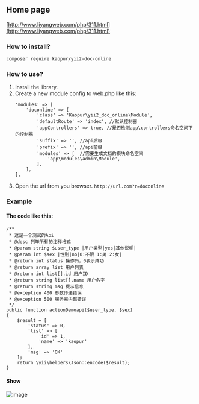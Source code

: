 ## Home page ##
[http://www.liyangweb.com/php/311.html](http://www.liyangweb.com/php/311.html)
### How to install? ###
```
composer require kaopur/yii2-doc-online
```

### How to use? ###
1. Install the library.
2. Create a new module config to web.php like this:
    ```
    'modules' => [
        'doconline' => [
            'class' => 'Kaopur\yii2_doc_online\Module',
            'defaultRoute' => 'index', //默认控制器
            'appControllers' => true, //是否检测app\controllers命名空间下的控制器
            'suffix' => '', //api后缀
            'prefix' => '', //api前缀
            'modules' => [  //需要生成文档的模块命名空间
                'app\modules\admin\Module',
            ],
        ],
    ],
    ```
3. Open the url from you browser. `http://url.com?r=doconline`

### Example ###
#### The code like this: ####
```
/**
 * 这是一个测试的Api
 * @desc 列举所有的注释格式
 * @param string $user_type |用户类型|yes|其他说明|
 * @param int $sex |性别|no|0:不限 1:男 2:女|
 * @return int status 操作码，0表示成功
 * @return array list 用户列表
 * @return int list[].id 用户ID
 * @return string list[].name 用户名字
 * @return string msg 提示信息
 * @exception 400 参数传递错误
 * @exception 500 服务器内部错误
 */
public function actionDemoapi($user_type, $sex)
{
    $result = [
        'status' => 0,
        'list' => [
            'id' => 1,
            'name' => 'kaopur'
        ],
        'msg' => 'OK'
    ];
    return \yii\helpers\Json::encode($result);
}
```
#### Show ####
![image](https://raw.githubusercontent.com/kaopur/yii2-doc-online/master/imgs/desc_page.png)